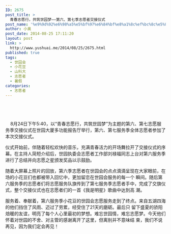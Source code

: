 ```yaml
---
ID: 2675
post_title: >
  青春志愿行，共筑世园梦——第六、第七季志愿者交接仪式
post_name: '%e9%9d%92%e6%98%a5%e5%bf%97%e6%84%bf%e8%a1%8c%ef%bc%8c%e5%85%b1%e7%ad%91%e4%b8%96%e5%9b%ad%e6%a2%a6-%e7%ac%ac%e5%85%ad%e3%80%81%e7%ac%ac%e4%b8%83%e5%ad%a3%e5%bf%97%e6%84%bf%e8%80%85'
author: 小奥
post_date: 2014-08-25 17:11:20
layout: post
link: >
  http://www.yushuai.me/2014/08/25/2675.html
published: true
tags:
  - 世园会
  - 小花豆
  - 山科大
  - 志愿者
  - 暑假
categories:
  - 志愿者
---
```

<p align="center"><img id="5855964" src="http://www.qingdaoexpo2014.org/images/attachement/jpg/site481/20140825/50b7c3ccd76a1564d51e05.jpg" alt="" align="middle" /></p>
<p align="center"><img id="5855966" src="http://www.qingdaoexpo2014.org/images/attachement/jpg/site481/20140825/50b7c3ccd76a1564d51f06.jpg" alt="" align="middle" /></p>
<p align="center"><img id="5855968" src="http://www.qingdaoexpo2014.org/images/attachement/jpg/site481/20140825/50b7c3ccd76a1564d52007.jpg" alt="" align="middle" /></p>
<p align="center"><img id="5855970" src="http://www.qingdaoexpo2014.org/images/attachement/jpg/site481/20140825/50b7c3ccd76a1564d52108.jpg" alt="" align="middle" /></p>
    8月24日下午5:40，以“青春志愿行，共筑世园梦”为主题的第六、第七志愿服务季交接仪式在世园大厦多功能报告厅举行，第六、第七服务季全体志愿者参加了本次交接仪式。

仪式开始前，伴随着轻松欢快的音乐，充满青春活力的开场舞拉开了交接仪式的序幕。在主持人简短介绍后，世园执委会志愿者工作部刘禄福同志上台对第六服务季进行了总结并向志愿之星颁发奖品以示鼓励。

随着大屏幕上照片的回放，第六季志愿者在世园会的点点滴滴呈现在大家眼前，在场的小花豆们也都被带入回忆中，更加留恋在世园会服务的每一个 瞬间。随后第六服务季的志愿者们将志愿服务队旗传到了第七服务季志愿者手中，完成了交旗仪式，整个交接仪式也在志愿者们的一首《我是明星》歌曲中达到高 潮。

服务着、奉献着，第六服务季小花豆的世园会志愿服务走到了终点。来自五湖四海的他们挡住了风雨、迈过了劳累，经受住了21天的磨砺。最后只 留下盛夏的骄阳焙暖的友谊，明亮了每个人心里最初的梦想。难忘世园情，难忘志愿梦。今天他们怀着对世园的不舍、对主管的感谢离开了这里，但离别并不意味结 束，我们不说再见，因为我们定会再见！